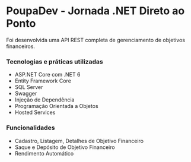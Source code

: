 # PoupaDev - Jornada .NET Direto ao Ponto
Foi desenvolvida uma API REST completa de gerenciamento de objetivos financeiros.

### Tecnologias e práticas utilizadas
- ASP.NET Core com .NET 6
- Entity Framework Core
- SQL Server
- Swagger
- Injeção de Dependência
- Programação Orientada a Objetos
- Hosted Services
### Funcionalidades
- Cadastro, Listagem, Detalhes de Objetivo Financeiro
- Saque e Depósito de Objetivo Financeiro
- Rendimento Automático